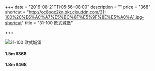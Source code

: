 +++
date = "2016-08-21T11:05:56+08:00"
description = ""
price = "368"
shortcut = "http://oc8oqx2kn.bkt.clouddn.com/31-100%20%E6%AC%A7%E5%BC%8F%E5%9F%8E%E5%A0%A1.jpg-shortcut"
title = "31-100 欧式城堡"

+++

![31-100 欧式城堡](http://oc8oqx2kn.bkt.clouddn.com/31-100%20%E6%AC%A7%E5%BC%8F%E5%9F%8E%E5%A0%A1.jpg)

#### 1.5m ¥368

#### 1.8m ¥468